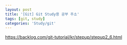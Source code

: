 ```yaml
---
layout: post
title: '[Git] Git Study용 공부 주소'
tags: [git, study]
categories: 'Study/git'
---
```




https://backlog.com/git-tutorial/kr/stepup/stepup2_6.html